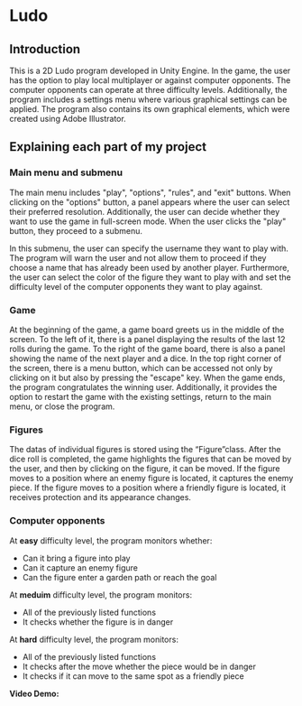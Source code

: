 # Ludo
## Introduction
This is a 2D Ludo program developed in Unity Engine. In the game, the user has the option to play local multiplayer or against computer opponents. The computer opponents can operate at three difficulty levels. Additionally, the program includes a settings menu where various graphical settings can be applied. The program also contains its own graphical elements, which were created using Adobe Illustrator.
## Explaining each part of my project
### Main menu and submenu
The main menu includes "play", "options", "rules", and "exit" buttons. When clicking on the "options" button, a panel appears where the user can select their preferred resolution. Additionally, the user can decide whether they want to use the game in full-screen mode. When the user clicks the "play" button, they proceed to a submenu.

In this submenu, the user can specify the username they want to play with. The program will warn the user and not allow them to proceed if they choose a name that has already been used by another player. Furthermore, the user can select the color of the figure they want to play with and set the difficulty level of the computer opponents they want to play against.
### Game 
At the beginning of the game, a game board greets us in the middle of the screen. To the left of it, there is a panel displaying the results of the last 12 rolls during the game. To the right of the game board, there is also a panel showing the name of the next player and a dice. In the top right corner of the screen, there is a menu button, which can be accessed not only by clicking on it but also by pressing the "escape" key. When the game ends, the program congratulates the winning user. Additionally, it provides the option to restart the game with the existing settings, return to the main menu, or close the program.
### Figures
The datas of individual figures is stored using the “Figure”class. After the dice roll is completed, the game highlights the figures that can be moved by the user, and then by clicking on the figure, it can be moved. If the figure moves to a position where an enemy figure is located, it captures the enemy piece. If the figure moves to a position where a friendly figure is located, it receives protection and its appearance changes.


### Computer opponents
At **easy** difficulty level, the program monitors whether:
-  Can it bring a figure into play
-  Can it capture an enemy figure
-  Can the figure enter a garden path or reach the goal

At **meduim** difficulty level, the program monitors:
- All of the previously listed functions
- It checks whether the figure is in danger

At **hard** difficulty level, the program monitors:
-  All of the previously listed functions
-  It checks after the move whether the piece would be in danger
-  It checks if it can move to the same spot as a friendly piece

**Video Demo:**


